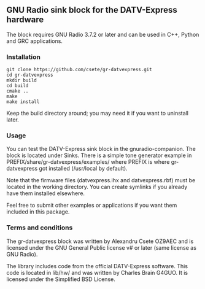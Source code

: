 ## GNU Radio sink block for the DATV-Express hardware

The block requires GNU Radio 3.7.2 or later and can be used in C++, Python
and GRC applications.

### Installation

    git clone https://github.com/csete/gr-datvexpress.git
    cd gr-datvexpress
    mkdir build
    cd build
    cmake ..
    make
    make install

Keep the build directory around; you may need it if you want to uninstall
later.

### Usage

You can test the DATV-Express sink block in the gnuradio-companion. The block
is located under Sinks. There is a simple tone generator example in
PREFIX/share/gr-datvexpress/examples/ where PREFIX is where gr-datvexpress got
installed (/usr/local by default).

Note that the firmware files (datvexpress.ihx and datvexpress.rbf) must be
located in the working directory. You can create symlinks if you already have
them installed elsewhere.

Feel free to submit other examples or applications if you want them included
in this package.

### Terms and conditions

The gr-datvexpress block was written by Alexandru Csete OZ9AEC and is licensed
under the GNU General Public license v# or later (same license as GNU Radio).

The library includes code from the official DATV-Express software. This code
is located in lib/hw/ and was written by Charles Brain G4GUO. It is licensed
under the  Simplified BSD License.

